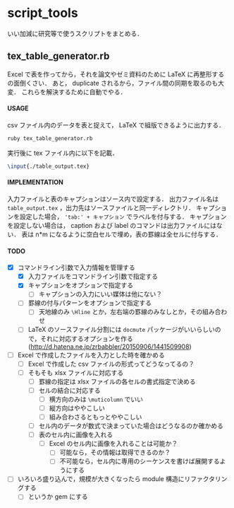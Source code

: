 # script_tools

いい加減に研究等で使うスクリプトをまとめる．

## tex_table_generator.rb
Excel で表を作ってから，それを論文やゼミ資料のために LaTeX に再整形するの面倒くさい．
あと， duplicate されるから，ファイル間の同期を取るのも大変．
これらを解決するために自動でやる．

#### USAGE
csv ファイル内のデータを表と捉えて， LaTeX で組版できるように出力する．

```sh
ruby tex_table_generator.rb
```
実行後に tex ファイル内に以下を記載．
```tex
\input{./table_output.tex}
```

#### IMPLEMENTATION
入力ファイルと表のキャプションはソース内で設定する．
出力ファイル名は `table_output.tex` ，出力先はソースファイルと同一ディレクトリ．
キャプションを設定した場合， `'tab:' + キャプション` でラベルを付与する．
キャプションを設定しない場合は， caption および label のコマンドは出力ファイルにはない．
表は n*m になるように空白セルで埋め，表の罫線は全セルに付与する．

#### TODO
- [x] コマンドライン引数で入力情報を管理する
  - [x] 入力ファイルをコマンドライン引数で指定する
  - [x] キャプションをオプションで指定する
    - [ ] キャプションの入力にいい媒体は他にない？
  - [ ] 罫線の付与パターンをオプションで指定する
    - [ ] 天地線のみ `\Hline` とか，左右端の罫線のみなしとか，その組み合わせ
  - [ ] LaTeX のソースファイル分割には `docmute` パッケージがいいらしいので，それに対応するオプションを作る (http://d.hatena.ne.jp/zrbabbler/20150906/1441509908)
- [ ] Excel で作成したファイルを入力とした時を確かめる
  - [ ] Excel で作成した csv ファイルの形式ってどうなってるの？
  - [ ] そもそも xlsx ファイルに対応する
    - [ ] 罫線の指定は xlsx ファイルの各セルの書式指定で決める
    - [ ] セルの結合に対応する
      - [ ] 横方向のみは `\muticolumn` でいい
      - [ ] 縦方向はややこしい
      - [ ] 組み合わさるともっとややこしい
    - [ ] セル内のデータが数式で決まっていた場合はどうなるのか確かめる
    - [ ] 表のセル内に画像を入れる
      - [ ] Excel のセル内に画像を入れることは可能か？
        - [ ] 可能なら，その情報は取得できるのか？
        - [ ] 不可能なら，セル内に専用のシーケンスを書けば展開するようにする
- [ ] いろいろ盛り込んで，規模が大きくなったら module 構造にリファクタリングする
  - [ ] というか gem にする
